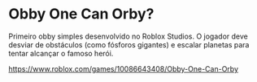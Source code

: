# Obby One Can Orby?

Primeiro obby simples desenvolvido no Roblox Studios. O jogador deve desviar de obstáculos (como fósforos gigantes) e escalar planetas para tentar alcançar o famoso herói.

https://www.roblox.com/games/10086643408/Obby-One-Can-Orby
